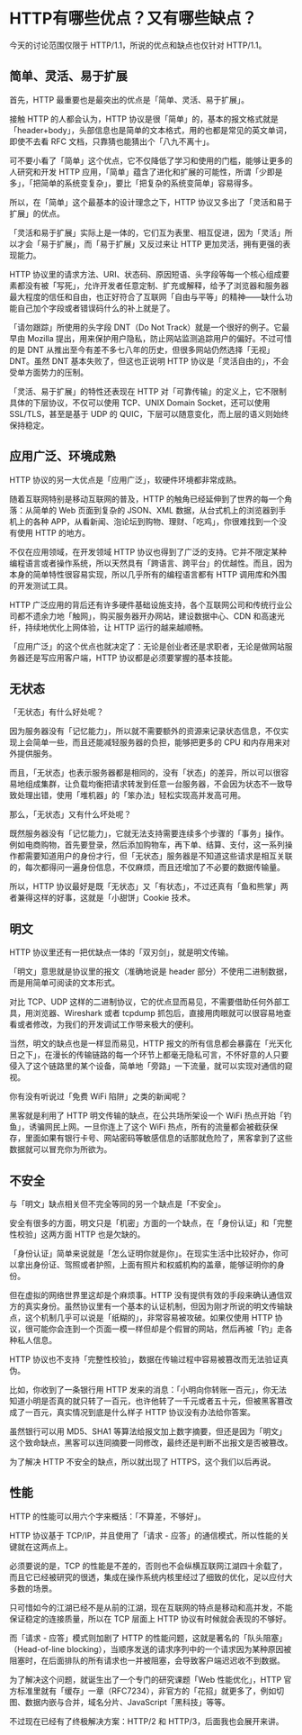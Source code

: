 # HTTP有哪些优点？又有哪些缺点？

今天的讨论范围仅限于 HTTP/1.1，所说的优点和缺点也仅针对 HTTP/1.1。

## 简单、灵活、易于扩展

首先，HTTP 最重要也是最突出的优点是「简单、灵活、易于扩展」。

接触 HTTP 的人都会认为，HTTP 协议是很「简单」的，基本的报文格式就是「header+body」，头部信息也是简单的文本格式，用的也都是常见的英文单词，即使不去看 RFC 文档，只靠猜也能猜出个「八九不离十」。

可不要小看了「简单」这个优点，它不仅降低了学习和使用的门槛，能够让更多的人研究和开发 HTTP 应用，「简单」蕴含了进化和扩展的可能性，所谓「少即是多」，「把简单的系统变复杂」，要比「把复杂的系统变简单」容易得多。

所以，在「简单」这个最基本的设计理念之下，HTTP 协议又多出了「灵活和易于扩展」的优点。

「灵活和易于扩展」实际上是一体的，它们互为表里、相互促进，因为「灵活」所以才会「易于扩展」，而「易于扩展」又反过来让 HTTP 更加灵活，拥有更强的表现能力。

HTTP 协议里的请求方法、URI、状态码、原因短语、头字段等每一个核心组成要素都没有被「写死」，允许开发者任意定制、扩充或解释，给予了浏览器和服务器最大程度的信任和自由，也正好符合了互联网「自由与平等」的精神——缺什么功能自己加个字段或者错误码什么的补上就是了。

「请勿跟踪」所使用的头字段 DNT（Do Not Track）就是一个很好的例子。它最早由 Mozilla 提出，用来保护用户隐私，防止网站监测追踪用户的偏好。不过可惜的是 DNT 从推出至今有差不多七八年的历史，但很多网站仍然选择「无视」DNT。虽然 DNT 基本失败了，但这也正说明 HTTP 协议是「灵活自由的」，不会受单方面势力的压制。

「灵活、易于扩展」的特性还表现在 HTTP 对「可靠传输」的定义上，它不限制具体的下层协议，不仅可以使用 TCP、UNIX Domain Socket，还可以使用 SSL/TLS，甚至是基于 UDP 的 QUIC，下层可以随意变化，而上层的语义则始终保持稳定。

## 应用广泛、环境成熟

HTTP 协议的另一大优点是「应用广泛」，软硬件环境都非常成熟。

随着互联网特别是移动互联网的普及，HTTP 的触角已经延伸到了世界的每一个角落：从简单的 Web 页面到复杂的 JSON、XML 数据，从台式机上的浏览器到手机上的各种 APP，从看新闻、泡论坛到购物、理财、「吃鸡」，你很难找到一个没有使用 HTTP 的地方。

不仅在应用领域，在开发领域 HTTP 协议也得到了广泛的支持。它并不限定某种编程语言或者操作系统，所以天然具有「跨语言、跨平台」的优越性。而且，因为本身的简单特性很容易实现，所以几乎所有的编程语言都有 HTTP 调用库和外围的开发测试工具。

HTTP 广泛应用的背后还有许多硬件基础设施支持，各个互联网公司和传统行业公司都不遗余力地「触网」，购买服务器开办网站，建设数据中心、CDN 和高速光纤，持续地优化上网体验，让 HTTP 运行的越来越顺畅。

「应用广泛」的这个优点也就决定了：无论是创业者还是求职者，无论是做网站服务器还是写应用客户端，HTTP 协议都是必须要掌握的基本技能。

## 无状态

「无状态」有什么好处呢？

因为服务器没有「记忆能力」，所以就不需要额外的资源来记录状态信息，不仅实现上会简单一些，而且还能减轻服务器的负担，能够把更多的 CPU 和内存用来对外提供服务。

而且，「无状态」也表示服务器都是相同的，没有「状态」的差异，所以可以很容易地组成集群，让负载均衡把请求转发到任意一台服务器，不会因为状态不一致导致处理出错，使用「堆机器」的「笨办法」轻松实现高并发高可用。

那么，「无状态」又有什么坏处呢？

既然服务器没有「记忆能力」，它就无法支持需要连续多个步骤的「事务」操作。例如电商购物，首先要登录，然后添加购物车，再下单、结算、支付，这一系列操作都需要知道用户的身份才行，但「无状态」服务器是不知道这些请求是相互关联的，每次都得问一遍身份信息，不仅麻烦，而且还增加了不必要的数据传输量。

所以，HTTP 协议最好是既「无状态」又「有状态」，不过还真有「鱼和熊掌」两者兼得这样的好事，这就是「小甜饼」Cookie 技术。

## 明文

HTTP 协议里还有一把优缺点一体的「双刃剑」，就是明文传输。

「明文」意思就是协议里的报文（准确地说是 header 部分）不使用二进制数据，而是用简单可阅读的文本形式。

对比 TCP、UDP 这样的二进制协议，它的优点显而易见，不需要借助任何外部工具，用浏览器、Wireshark 或者 tcpdump 抓包后，直接用肉眼就可以很容易地查看或者修改，为我们的开发调试工作带来极大的便利。

当然，明文的缺点也是一样显而易见，HTTP 报文的所有信息都会暴露在「光天化日之下」，在漫长的传输链路的每一个环节上都毫无隐私可言，不怀好意的人只要侵入了这个链路里的某个设备，简单地「旁路」一下流量，就可以实现对通信的窥视。

你有没有听说过「免费 WiFi 陷阱」之类的新闻呢？

黑客就是利用了 HTTP 明文传输的缺点，在公共场所架设一个 WiFi 热点开始「钓鱼」，诱骗网民上网。一旦你连上了这个 WiFi 热点，所有的流量都会被截获保存，里面如果有银行卡号、网站密码等敏感信息的话那就危险了，黑客拿到了这些数据就可以冒充你为所欲为。

## 不安全

与「明文」缺点相关但不完全等同的另一个缺点是「不安全」。

安全有很多的方面，明文只是「机密」方面的一个缺点，在「身份认证」和「完整性校验」这两方面 HTTP 也是欠缺的。

「身份认证」简单来说就是「怎么证明你就是你」。在现实生活中比较好办，你可以拿出身份证、驾照或者护照，上面有照片和权威机构的盖章，能够证明你的身份。

但在虚拟的网络世界里这却是个麻烦事。HTTP 没有提供有效的手段来确认通信双方的真实身份。虽然协议里有一个基本的认证机制，但因为刚才所说的明文传输缺点，这个机制几乎可以说是「纸糊的」，非常容易被攻破。如果仅使用 HTTP 协议，很可能你会连到一个页面一模一样但却是个假冒的网站，然后再被「钓」走各种私人信息。

HTTP 协议也不支持「完整性校验」，数据在传输过程中容易被篡改而无法验证真伪。

比如，你收到了一条银行用 HTTP 发来的消息：「小明向你转账一百元」，你无法知道小明是否真的就只转了一百元，也许他转了一千元或者五十元，但被黑客篡改成了一百元，真实情况到底是什么样子 HTTP 协议没有办法给你答案。

虽然银行可以用 MD5、SHA1 等算法给报文加上数字摘要，但还是因为「明文」这个致命缺点，黑客可以连同摘要一同修改，最终还是判断不出报文是否被篡改。

为了解决 HTTP 不安全的缺点，所以就出现了 HTTPS，这个我们以后再说。

## 性能

HTTP 的性能可以用六个字来概括：「不算差，不够好」。

HTTP 协议基于 TCP/IP，并且使用了「请求 - 应答」的通信模式，所以性能的关键就在这两点上。

必须要说的是，TCP 的性能是不差的，否则也不会纵横互联网江湖四十余载了，而且它已经被研究的很透，集成在操作系统内核里经过了细致的优化，足以应付大多数的场景。

只可惜如今的江湖已经不是从前的江湖，现在互联网的特点是移动和高并发，不能保证稳定的连接质量，所以在 TCP 层面上 HTTP 协议有时候就会表现的不够好。

而「请求 - 应答」模式则加剧了 HTTP 的性能问题，这就是著名的「队头阻塞」（Head-of-line blocking），当顺序发送的请求序列中的一个请求因为某种原因被阻塞时，在后面排队的所有请求也一并被阻塞，会导致客户端迟迟收不到数据。

为了解决这个问题，就诞生出了一个专门的研究课题「Web 性能优化」，HTTP 官方标准里就有「缓存」一章（RFC7234），非官方的「花招」就更多了，例如切图、数据内嵌与合并，域名分片、JavaScript「黑科技」等等。

不过现在已经有了终极解决方案：HTTP/2 和 HTTP/3，后面我也会展开来讲。